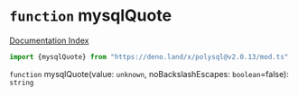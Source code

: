 # `function` mysqlQuote

[Documentation Index](../README.md)

```ts
import {mysqlQuote} from "https://deno.land/x/polysql@v2.0.13/mod.ts"
```

`function` mysqlQuote(value: `unknown`, noBackslashEscapes: `boolean`=false): `string`

